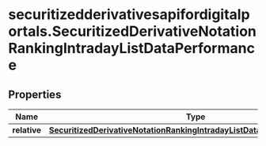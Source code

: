 # securitizedderivativesapifordigitalportals.SecuritizedDerivativeNotationRankingIntradayListDataPerformance

## Properties

Name | Type | Description | Notes
------------ | ------------- | ------------- | -------------
**relative** | [**SecuritizedDerivativeNotationRankingIntradayListDataPerformanceRelative**](SecuritizedDerivativeNotationRankingIntradayListDataPerformanceRelative.md) |  | [optional] 


